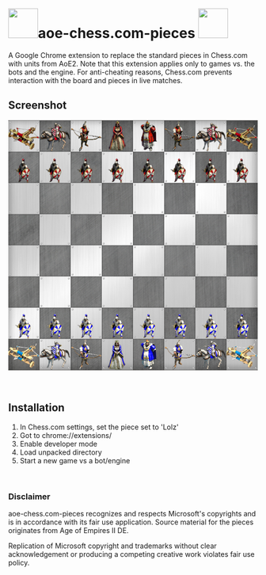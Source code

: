 # <img src="https://images2.imgbox.com/71/78/kFKrY0yN_o.png" width="60" height="60">aoe-chess.com-pieces <img src="https://images2.imgbox.com/68/8b/xKToDUub_o.png" width="60" height="60">
A Google Chrome extension to replace the standard pieces in Chess.com with units from AoE2. Note that this extension applies only to games vs. the bots and the engine.  For anti-cheating reasons, Chess.com prevents interaction with the board and pieces in live matches.

## Screenshot

![Chess.com AoE Board](/images/aoe_board_3.PNG)

<br/>

## Installation

1. In Chess.com settings, set the piece set to 'Lolz'
2. Got to chrome://extensions/
3. Enable developer mode
4. Load unpacked directory
5. Start a new game vs a bot/engine

<br/>

### Disclaimer

aoe-chess.com-pieces recognizes and respects Microsoft's copyrights and is in accordance with its fair use application. Source material for the pieces originates from Age of Empires II DE.

 Replication of Microsoft copyright and trademarks without clear acknowledgement or producing a competing creative work violates fair use policy.